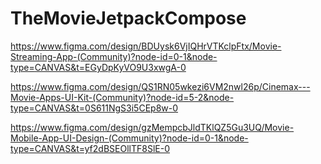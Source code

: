 # TheMovieJetpackCompose

https://www.figma.com/design/BDUysk6VjIQHrVTKclpFtx/Movie-Streaming-App-(Community)?node-id=0-1&node-type=CANVAS&t=EGyDpKyVO9U3xwgA-0

https://www.figma.com/design/QS1RN05wkezi6VM2nwl26p/Cinemax---Movie-Apps-UI-Kit-(Community)?node-id=5-2&node-type=CANVAS&t=0S611NgS3i5CEp8w-0

https://www.figma.com/design/gzMempcbJldTKlQZ5Gu3UQ/Movie-Mobile-App-UI-Design-(Community)?node-id=0-1&node-type=CANVAS&t=yf2dBSEOllTF8SlE-0
